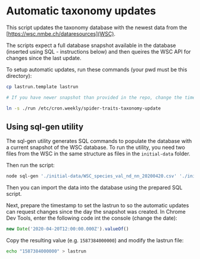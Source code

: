 # Automatic taxonomy updates

This script updates the taxonomy database with the newest data from the [https://wsc.nmbe.ch/dataresources](WSC).

The scripts expect a full database snapshot available in the database (inserted using SQL - instructions below) and then queires the WSC API for changes since the last update.

To setup automatic updates, run these commands (your pwd must be this directory):

```sh
cp lastrun.template lastrun

# If you have newer snapshot than provided in the repo, change the timestamp in the lastrun to match the date of your snapsot

ln -s ./run /etc/cron.weekly/spider-traits-taxonomy-update
```

## Using sql-gen utility

The sql-gen utility generates SQL commands to populate the database with a current snapshot of the WSC database. To run the utility, you need two files from the WSC in the same structure as files in the `initial-data` folder.

Then run the script:

```sh
node sql-gen './initial-data/WSC_species_val_nd_nn_20200420.csv' './initial-data/WSC_species_syn_homrep_20200420.csv' > ./taxonomy.sql
```

Then you can import the data into the database using the prepared SQL script.

Next, prepare the timestamp to set the lastrun to so the automatic updates can request changes since the day the snapshot was created. In Chrome Dev Tools, enter the following code int the console (change the date):

```javascript
new Date('2020-04-20T12:00:00.000Z').valueOf()
```

Copy the resulting value (e.g. `1587384000000`) and modify the lastrun file:

```sh
echo "1587384000000" > lastrun
```
